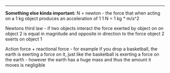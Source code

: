 
----
**Something else kinda important:** N = newton - the force that when acting on a 1 kg object produces an acceleration of 1
1 N = 1 kg * m/s^2

Newtons third law - if two objects interact the force exerted by object on on object 2 is equal in magnitude and opposite in direction to the force object 2 exerts on object 1

Action force + reactional force - for example if you drop a basketball, the earth is exerting a force on it, just like the basketball is exerting a force on the earth - however the earth has a huge mass and thus the amount it moves is negligible 
